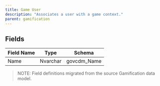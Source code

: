 ```yaml
---
title: Game User
description: "Associates a user with a game context."
parent: gamification
---
```


## Fields

| Field Name | Type | Schema |
|------------|------|--------|
| Name | Nvarchar | govcdm_Name |

> NOTE: Field definitions migrated from the source Gamification data model.
